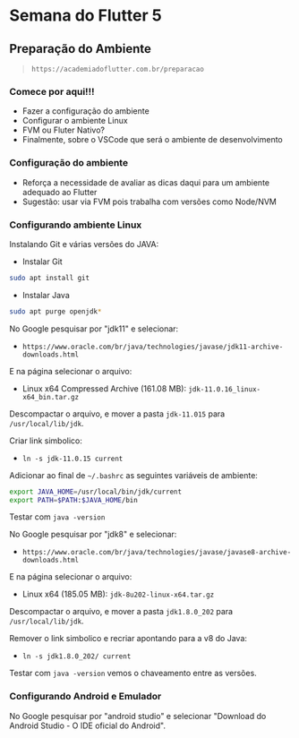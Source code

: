 # Semana do Flutter 5

## Preparação do Ambiente

> `https://academiadoflutter.com.br/preparacao`

### Comece por aqui!!!

- Fazer a configuração do ambiente
- Configurar o ambiente Linux
- FVM ou Fluter Nativo?
- Finalmente, sobre o VSCode que será o ambiente de desenvolvimento

### Configuração do ambiente

- Reforça a necessidade de avaliar as dicas daqui para um ambiente adequado ao Flutter
- Sugestão: usar via FVM pois trabalha com versões como Node/NVM

### Configurando ambiente Linux

Instalando Git e várias versões do JAVA:

- Instalar Git

```sh
sudo apt install git
```

- Instalar Java

```sh
sudo apt purge openjdk*
```

No Google pesquisar por "jdk11" e selecionar:

- `https://www.oracle.com/br/java/technologies/javase/jdk11-archive-downloads.html`

E na página selecionar o arquivo:

- Linux x64 Compressed Archive (161.08 MB): `jdk-11.0.16_linux-x64_bin.tar.gz`

Descompactar o arquivo, e mover a pasta `jdk-11.015` para `/usr/local/lib/jdk`.

Criar link simbolico:

- `ln -s jdk-11.0.15 current`

Adicionar ao final de `~/.bashrc` as seguintes variáveis de ambiente:

```sh
export JAVA_HOME=/usr/local/bin/jdk/current
export PATH=$PATH:$JAVA_HOME/bin
```

Testar com `java -version`

No Google pesquisar por "jdk8" e selecionar:

- `https://www.oracle.com/br/java/technologies/javase/javase8-archive-downloads.html`

E na página selecionar o arquivo:

- Linux x64	(185.05 MB): `jdk-8u202-linux-x64.tar.gz`

Descompactar o arquivo, e mover a pasta `jdk1.8.0_202` para `/usr/local/lib/jdk`.

Remover o link simbolico e recriar apontando para a v8 do Java:

- `ln -s jdk1.8.0_202/ current`

Testar com `java -version` vemos o chaveamento entre as versões.

### Configurando Android e Emulador

No Google pesquisar por "android studio" e selecionar "Download do Android Studio - O IDE oficial do Android".








